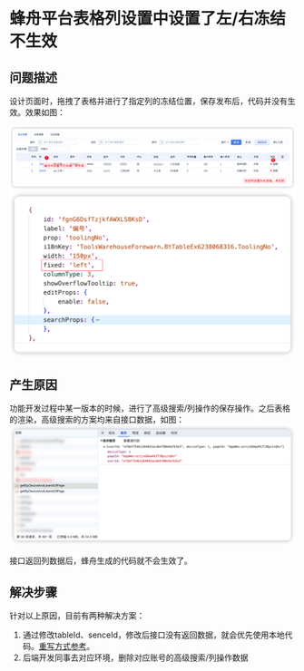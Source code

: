 # 蜂舟平台表格列设置中设置了左/右冻结不生效
## 问题描述
设计页面时，拖拽了表格并进行了指定列的冻结位置，保存发布后，代码并没有生效。效果如图：

![设置了左/右冻结不生效](../images/6-1.png)
![设置了左/右冻结不生效](../images/6-2.png)

## 产生原因
功能开发过程中某一版本的时候，进行了高级搜索/列操作的保存操作。之后表格的渲染，高级搜索的方案均来自接口数据，如图：
![设置了左/右冻结不生效](../images/6-3.png)

接口返回列数据后，蜂舟生成的代码就不会生效了。

## 解决步骤
针对以上原因，目前有两种解决方案：
1. 通过修改tableId、senceId，修改后接口没有返回数据，就会优先使用本地代码。[重写方式参考](../../../技巧/beeboat/04重写组件事件.html)。
2. 后端开发同事去对应环境，删除对应账号的高级搜索/列操作数据